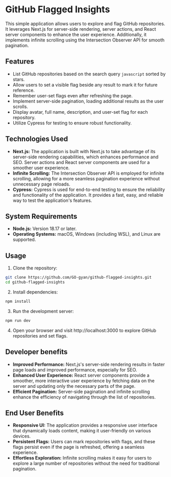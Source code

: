 # GitHub Flagged Insights

This simple application allows users to explore and flag GitHub repositories. It leverages Next.js for server-side rendering, server actions, and React server components to enhance the user experience. Additionally, it implements infinite scrolling using the Intersection Observer API for smooth pagination.

## Features

-   List GitHub repositories based on the search query `javascript` sorted by stars.
-   Allow users to set a visible flag beside any result to mark it for future reference.
-   Remember user-set flags even after refreshing the page.
-   Implement server-side pagination, loading additional results as the user scrolls.
-   Display avatar, full name, description, and user-set flag for each repository.
-   Utilize Cypress for testing to ensure robust functionality.

## Technologies Used

-   **Next.js:** The application is built with Next.js to take advantage of its server-side rendering capabilities, which enhances performance and SEO. Server actions and React server components are used for a smoother user experience.
-   **Infinite Scrolling:** The Intersection Observer API is employed for infinite scrolling, allowing for a more seamless pagination experience without unnecessary page reloads.
-   **Cypress:** Cypress is used for end-to-end testing to ensure the reliability and functionality of the application. It provides a fast, easy, and reliable way to test the application's features.

## System Requirements

-   **Node.js:** Version 18.17 or later.
-   **Operating Systems:** macOS, Windows (including WSL), and Linux are supported.

## Usage

1.  Clone the repository:

```bash
git clone https://github.com/GO-gyan/github-flagged-insights.git
cd github-flagged-insights
```

2. Install dependencies:

```bash
npm install
```

3. Run the development server:

```bash
npm run dev
```

4. Open your browser and visit http://localhost:3000 to explore GitHub repositories and set flags.

## Developer benefits

-   **Improved Performance:** Next.js's server-side rendering results in faster page loads and improved performance, especially for SEO.
-   **Enhanced User Experience:** React server components provide a smoother, more interactive user experience by fetching data on the server and updating only the necessary parts of the page.
-   **Efficient Pagination:** Server-side pagination and infinite scrolling enhance the efficiency of navigating through the list of repositories.

## End User Benefits

-   **Responsive UI:** The application provides a responsive user interface that dynamically loads content, making it user-friendly on various devices.
-   **Persistent Flags:** Users can mark repositories with flags, and these flags persist even if the page is refreshed, offering a seamless experience.
-   **Effortless Exploration:** Infinite scrolling makes it easy for users to explore a large number of repositories without the need for traditional pagination.
